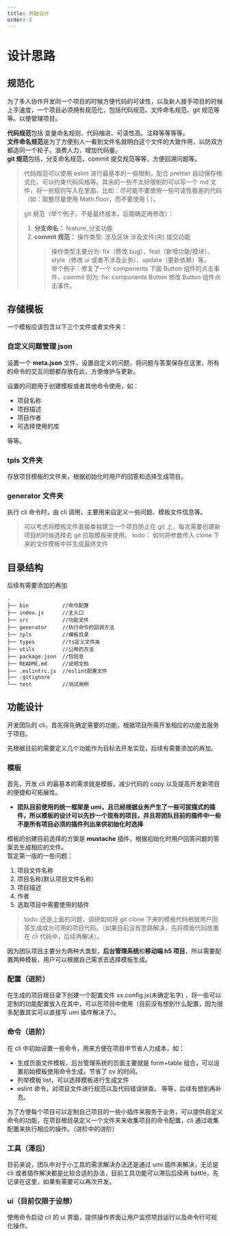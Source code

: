 ```yaml
---
title: 开始设计
order: 3
---
```


# 设计思路

## 规范化

为了多人协作开发同一个项目的时候方便代码的可读性，以及新人接手项目的时候上手速度，一个项目必须拥有规范化，包括代码规范、文件命名规范、git 规范等等。以便管理项目。

**代码规范**包括 变量命名规则、代码缩进、可读性高、注释等等等等。  
**文件命名规范**是为了方便别人一看到文件名就明白这个文件的大致作用，以防双方都造同一个轮子，浪费人力，增加代码量。  
**git 规范**包括，分支命名规范，commit 提交规范等等，方便回溯问题等。

> 代码规范可以使用 eslint 进行最基本的一些限制，配合 prettier 自动保存格式化，可以约束代码风格等。其余的一些不太好限制的可以写一个 md 文件，将一些规则写入在里面，比如：尽可能不要使用一些可读性极差的代码（如：取整尽量使用 Math.floor，而不要使用 | ）。

> git 规范（举个例子，不是最终版本，后期确定再修改）：
>
> 1. **分支命名：** feature\_分支功能
> 2. **commit 规范：** 操作类型: 涉及区块 涉及文件(夹) 提交功能
>    > 操作类型主要分为: fix（修改 bug）、feat（新增功能/模块）、style（修改 ui 或者不涉及业务）、update（更新依赖）等。  
>    > 举个例子：修复了一个 components 下面 Button 组件的点击事件，commit 则为: fix: components Button 修改 Button 组件点击事件。

## 存储模板

一个模板应该包含以下三个文件或者文件夹：

### 自定义问题管理 json

设置一个 **meta.json** 文件，设置自定义的问题，将问题与答案保存在这里，所有的命令的交互问题都存放在此，方便维护与更新。

设置的问题用于创建模板或者其他命令使用，如：

- 项目名称
- 项目描述
- 项目作者
- 可选择使用的库

等等。

### tpls 文件夹

存放项目模板的文件夹，根据初始化时用户的回答和选择生成项目。

### generator 文件夹

执行 cli 命令时，由 cli 调用，主要用来自定义一些问题、模板文件信息等。

> 可以考虑将模板文件直接单独建立一个项目防止在 git 上，每次需要创建新项目的时候选择去 git 拉取模板来使用。
> todo： 如何将参数传入 clone 下来的文件模板中并生成最终文件

## 目录结构

后续有需要添加的再加

```
.
├── bin           //命令配置
├── index.js      //主入口
├── src           //功能文件
├── generator     //执行命令的回调方法
├── tpls          //模板目录
├── types         //ts定义文件夹
├── utils         //公用的方法
├── package.json  //包信息
├── README.md     //说明文档
├── .eslintrc.js  //eslint配置文件
├── .gitignore
└── test          //测试用例
```

## 功能设计

开发团队的 cli，首先得先确定需要的功能，根据项目所需开发相应的功能去服务于项目。

先根据目前的需要定义几个功能作为目标去开发实现，后续有需要添加的再加。

### 模板

首先，开发 cli 的最基本的需求就是模板，减少代码的 copy 以及提高开发新项目的便捷和可拓展性。

- **团队目前使用的统一框架是 umi，且已经根据业务产生了一些可拔插式的插件，所以模板的设计可以先抄一个现有的项目，并且将团队目前的插件中一些不是所有项目必须的插件列出来供初始化时选择**

模板的创建目前选择的方案是 **mustache** 插件，根据初始化时用户回答问题的答案去生成相应的文件。  
暂定第一版的一些问题：

1. 项目文件名称
2. 项目名称(默认项目文件名称)
3. 项目描述
4. 作者
5. 选取项目中需要使用的插件

> todo: 还是上面的问题，调研如何将 git clone 下来的模板代码根据用户回答生成成为可用的项目代码。（如果目前没有思路解决，先将模板代码放置在 cli 代码中，后续再解决）。

因为团队项目主要分为两种大类型，**后台管理系统**和**移动端 h5 项目**，所以需要配置两种模板，用户可以根据自己需求去选择模板生成。

### 配置（进阶）

在生成的项目根目录下创建一个配置文件 xx.config.js(未确定名字) ，将一些可以定制的功能配置放入在其中，可以在项目中使用（目前没有想到什么配置，因为很多配置其实可以直接写 umi 插件解决了）。

### 命令（进阶）

在 cli 中初始设置一些命令，用来方便在项目中节省人力成本，如：

- 生成页面文件模板，后台管理系统的页面主要就是 form+table 组合，可以设置初始模板使用命令生成，节省了 cv 的时间。
- 列举模板 list，可以选择模板进行生成文件
- eslint 命令，对项目文件进行规范以及代码错误排查。
  等等，后续有想到再补充。

为了方便每个项目可以定制自己项目的一些小插件来服务于业务，可以提供自定义命令的功能，在项目根目录定义一个文件夹来收集项目的命令配置，cli 通过收集配置来执行相应的操作。（进阶中的进阶）

### 工具（滞后）

目前来说，团队中对于小工具的需求解决办法还是通过 umi 插件来解决，无论是 cli 或者插件解决都是比较合适的办法，目前工具功能可以滞后后续再 battle，先记录在这里，如果有需要可以再次开发。

### ui（目前仅限于设想）

使用命令启动 cli 的 ui 界面，提供操作界面让用户监控项目运行以及命令行可视化操作。
